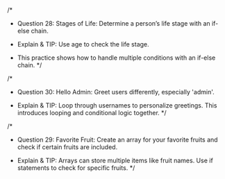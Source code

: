 /\*

- Question 28: Stages of Life: Determine a person’s life stage with an if-else chain.

- Explain & TIP: Use age to check the life stage.
- This practice shows how to handle multiple conditions with an if-else chain.
  \*/

/\*

- Question 30: Hello Admin: Greet users differently, especially 'admin'.

- Explain & TIP: Loop through usernames to personalize greetings. This introduces looping and conditional logic together.
  \*/

/\*

- Question 29: Favorite Fruit: Create an array for your favorite fruits and check if certain fruits are included.

- Explain & TIP: Arrays can store multiple items like fruit names. Use if statements to check for specific fruits.
  \*/
